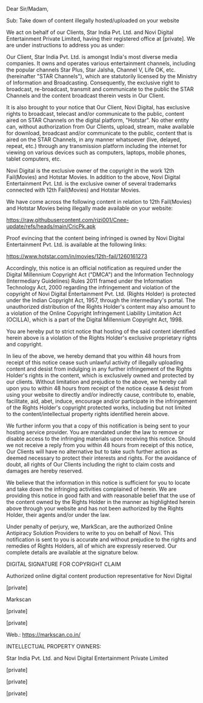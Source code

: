 Dear Sir/Madam,

Sub: Take down of content illegally hosted/uploaded on your website

We act on behalf of our Clients, Star India Pvt. Ltd. and Novi Digital Entertainment Private Limited, having their registered office at [private]. We are under instructions to address you as under:

Our Client, Star India Pvt. Ltd. is amongst India's most diverse media companies. It owns and operates various entertainment channels, including the popular channels Star Plus, Star Jalsha, Channel V, Life OK, etc. (hereinafter "STAR Channels"), which are statutorily licensed by the Ministry of Information and Broadcasting. Consequently, the exclusive right to broadcast, re-broadcast, transmit and communicate to the public the STAR Channels and the content broadcast therein vests in Our Client.

It is also brought to your notice that Our Client, Novi Digital, has exclusive rights to broadcast, telecast and/or communicate to the public, content aired on STAR Channels on the digital platform, "Hotstar". No other entity can, without authorization from Our Clients, upload, stream, make available for download, broadcast and/or communicate to the public, content that is aired on the STAR Channels, in any manner whatsoever (live, delayed, repeat, etc.) through any transmission platform including the internet for viewing on various devices such as computers, laptops, mobile phones, tablet computers, etc.

Novi Digital is the exclusive owner of the copyright in the work 12th Fail(Movies) and Hotstar Movies. In addition to the above, Novi Digital Entertainment Pvt. Ltd. is the exclusive owner of several trademarks connected with 12th Fail(Movies) and Hotstar Movies.

We have come across the following content in relation to 12th Fail(Movies) and Hotstar Movies being illegally made available on your website:

https://raw.githubusercontent.com/rizi001/Cnee-update/refs/heads/main/CricPk.apk

Proof evincing that the content being infringed is owned by Novi Digital Entertainment Pvt. Ltd. is available at the following links:

https://www.hotstar.com/in/movies/12th-fail/1260161273

Accordingly, this notice is an official notification as required under the Digital Millennium Copyright Act ("DMCA") and the Information Technology (Intermediary Guidelines) Rules 2011 framed under the Information Technology Act, 2000 regarding the infringement and violation of the copyright of Novi Digital Entertainment Pvt. Ltd. (Rights Holder) is protected under the Indian Copyright Act, 1957, through the intermediary's portal. The unauthorized distribution of the Rights Holder's content may also amount to a violation of the Online Copyright Infringement Liability Limitation Act (OCILLA), which is a part of the Digital Millennium Copyright Act, 1998.

You are hereby put to strict notice that hosting of the said content identified herein above is a violation of the Rights Holder's exclusive proprietary rights and copyright.

In lieu of the above, we hereby demand that you within 48 hours from receipt of this notice cease such unlawful activity of illegally uploading content and desist from indulging in any further infringement of the Rights Holder's rights in the content, which is exclusively owned and protected by our clients. Without limitation and prejudice to the above, we hereby call upon you to within 48 hours from receipt of the notice cease & desist from using your website to directly and/or indirectly cause, contribute to, enable, facilitate, aid, abet, induce, encourage and/or participate in the infringement of the Rights Holder's copyright protected works, including but not limited to the content/intellectual property rights identified herein above.

We further inform you that a copy of this notification is being sent to your hosting service provider. You are mandated under the law to remove or disable access to the infringing materials upon receiving this notice. Should we not receive a reply from you within 48 hours from receipt of this notice, Our Clients will have no alternative but to take such further action as deemed necessary to protect their interests and rights. For the avoidance of doubt, all rights of Our Clients including the right to claim costs and damages are hereby reserved.

We believe that the information in this notice is sufficient for you to locate and take down the infringing activities complained of herein. We are providing this notice in good faith and with reasonable belief that the use of the content owned by the Rights Holder in the manner as highlighted herein above through your website and has not been authorized by the Rights Holder, their agents and/or under the law.

Under penalty of perjury, we, MarkScan, are the authorized Online Antipiracy Solution Providers to write to you on behalf of Novi. This notification is sent to you is accurate and without prejudice to the rights and remedies of Rights Holders, all of which are expressly reserved. Our complete details are available at the signature below.

DIGITAL SIGNATURE FOR COPYRIGHT CLAIM

Authorized online digital content production representative for Novi Digital

[private]

Markscan

[private]

[private]

Web.: https://markscan.co.in/

INTELLECTUAL PROPERTY OWNERS:

Star India Pvt. Ltd. and Novi Digital Entertainment Private Limited

[private]

[private]

[private]
